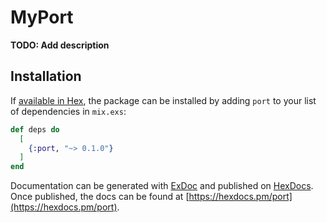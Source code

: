 # MyPort

**TODO: Add description**

## Installation

If [available in Hex](https://hex.pm/docs/publish), the package can be installed
by adding `port` to your list of dependencies in `mix.exs`:

```elixir
def deps do
  [
    {:port, "~> 0.1.0"}
  ]
end
```

Documentation can be generated with [ExDoc](https://github.com/elixir-lang/ex_doc)
and published on [HexDocs](https://hexdocs.pm). Once published, the docs can
be found at [https://hexdocs.pm/port](https://hexdocs.pm/port).

